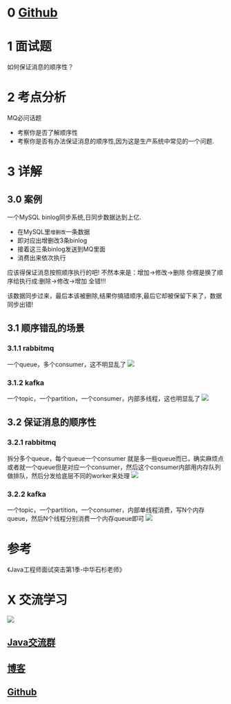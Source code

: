 
# 0 [Github](https://github.com/Wasabi1234)

# 1 面试题

如何保证消息的顺序性？

# 2 考点分析
MQ必问话题
- 考察你是否了解顺序性
- 考察你是否有办法保证消息的顺序性,因为这是生产系统中常见的一个问题.

# 3 详解
## 3.0 案例
一个MySQL binlog同步系统,日同步数据达到上亿.

- 在MySQL里`增删改`一条数据
- 即对应出增删改3条binlog
- 接着这三条binlog发送到MQ里面
- 消费出来依次执行

应该得保证消息按照顺序执行的吧!
不然本来是：增加->修改->删除
你楞是换了顺序给执行成:删除->修改->增加
全错!!!

该数据同步过来，最后本该被删除,结果你搞错顺序,最后它却被保留下来了，数据同步出错!

## 3.1 顺序错乱的场景
### 3.1.1 rabbitmq
一个queue，多个consumer，这不明显乱了
![](https://uploadfiles.nowcoder.com/files/20190625/5088755_1561478162632_2019062514582939.png)
### 3.1.2  kafka
一个topic，一个partition，一个consumer，内部多线程，这也明显乱了
![](https://uploadfiles.nowcoder.com/files/20190625/5088755_1561478162743_20190625154839683.png)

## 3.2 保证消息的顺序性
### 3.2.1 rabbitmq
拆分多个queue，每个queue一个consumer
就是多一些queue而已，确实麻烦点
或者就一个queue但是对应一个consumer，然后这个consumer内部用内存队列做排队，然后分发给底层不同的worker来处理
![](https://uploadfiles.nowcoder.com/files/20190625/5088755_1561478162589_20190625154145295.png)

### 3.2.2 kafka
一个topic，一个partition，一个consumer，内部单线程消费，写N个内存queue，然后N个线程分别消费一个内存queue即可
![](https://uploadfiles.nowcoder.com/files/20190625/5088755_1561478162731_20190625155015191.png)

# 参考
《Java工程师面试突击第1季-中华石杉老师》

# X 交流学习
![](https://img-blog.csdnimg.cn/20190504005601174.jpg)
## [Java交流群](https://jq.qq.com/?_wv=1027&k=5UB4P1T)
## [博客](https://blog.csdn.net/qq_33589510)
## [Github](https://github.com/Wasabi1234)
